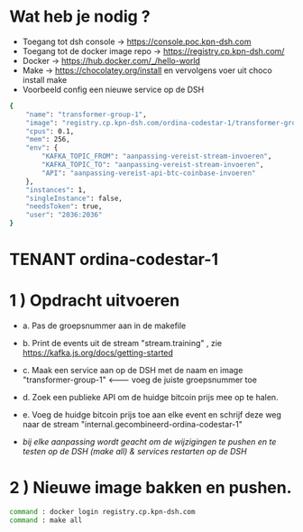 # Wat heb je nodig ?

- Toegang tot dsh console           -> https://console.poc.kpn-dsh.com
- Toegang tot de docker image repo  -> https://registry.cp.kpn-dsh.com/
- Docker                            -> https://hub.docker.com/_/hello-world
- Make                              -> https://chocolatey.org/install en vervolgens voer uit 
choco install make  
- Voorbeeld config een nieuwe service op de DSH
```bash
{
	"name": "transformer-group-1",
	"image": "registry.cp.kpn-dsh.com/ordina-codestar-1/transformer-group-1:1",
	"cpus": 0.1,
	"mem": 256,
	"env": {
		"KAFKA_TOPIC_FROM": "aanpassing-vereist-stream-invoeren",
		"KAFKA_TOPIC_TO": "aanpassing-vereist-stream-invoeren",
		"API": "aanpassing-vereist-api-btc-coinbase-invoeren"
	},
	"instances": 1,
	"singleInstance": false,
	"needsToken": true,
	"user": "2036:2036"
}
```

# TENANT ordina-codestar-1

# 1 ) Opdracht uitvoeren
- a. Pas de groepsnummer aan in de makefile
- b. Print de events uit de stream "stream.training" , zie https://kafka.js.org/docs/getting-started
- c. Maak een service aan op de DSH met de naam en image "transformer-group-1" <--- voeg de juiste groepsnummer toe
- d. Zoek een publieke API om de huidge bitcoin prijs mee op te halen. 
- e. Voeg de huidge bitcoin prijs toe aan elke event en schrijf deze weg naar de stream "internal.gecombineerd-ordina-codestar-1" 

- *bij elke aanpassing wordt geacht om de wijzigingen te pushen en te testen op de DSH (make all) & services restarten op de DSH*

# 2 ) Nieuwe image bakken en pushen.
```sh
command : docker login registry.cp.kpn-dsh.com
command : make all
```